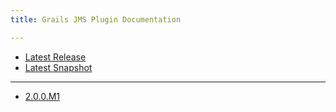 ```yaml
---
title: Grails JMS Plugin Documentation

---
```

- [Latest Release](http://gpc.github.io/jms/latest/)
- [Latest Snapshot](http://gpc.github.io/jms/snapshot/)

---
- [2.0.0.M1](http://gpc.github.io/jms/2.0.0.M1/)
